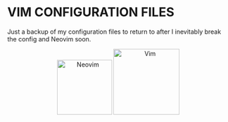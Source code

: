# VIM CONFIGURATION FILES
Just a backup of my configuration files to return to after I inevitably break the config and Neovim soon.

<p align="center">
<img src="https://github.com/TA-800/vimconfig/assets/31612100/02c96600-a1e4-43ec-9fc0-0594e38b5408" alt="Neovim" width="125"/>
<img src="https://github.com/TA-800/vimconfig/assets/31612100/3bddbc2f-20f7-4746-93f4-d16fa1402c04" alt="Vim" width="150"/>
</p>
